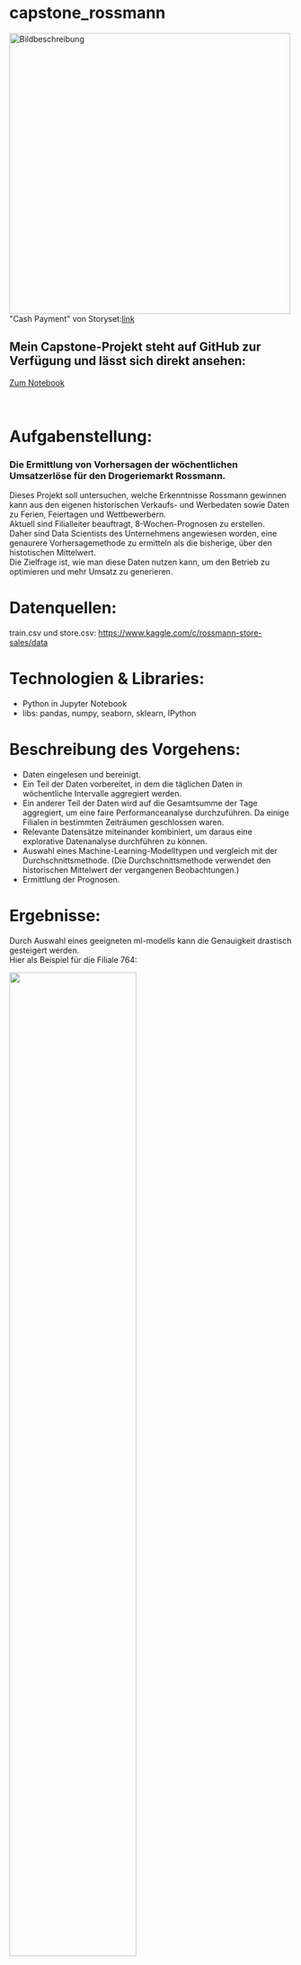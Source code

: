 # capstone_rossmann

<img src="https://github.com/user-attachments/assets/75276b21-4ef6-4780-8395-33c787658961" alt="Bildbeschreibung" width="500"/>\
"Cash Payment" von Storyset:[link](https://storyset.com/illustration/cash-payment/rafiki)


## Mein Capstone-Projekt steht auf GitHub zur Verfügung und lässt sich direkt ansehen: 
[Zum Notebook](https://colab.research.google.com/github/heckmann-a/capstone_rossmann/blob/main/Capstone_Projekt_Rossmann_Heckmann.ipynb)

&nbsp;

# Aufgabenstellung:
### Die Ermittlung von Vorhersagen der wöchentlichen Umsatzerlöse für den Drogeriemarkt Rossmann.
Dieses Projekt soll untersuchen, welche Erkenntnisse Rossmann gewinnen kann aus den eigenen historischen Verkaufs- und Werbedaten sowie Daten zu Ferien, Feiertagen und Wettbewerbern.\
Aktuell sind Filialleiter beauftragt, 8-Wochen-Prognosen zu erstellen.\
Daher sind Data Scientists des Unternehmens angewiesen worden, eine genaurere Vorhersagemethode zu ermitteln als die bisherige, über den histotischen Mittelwert.\
Die Zielfrage ist, wie man diese Daten nutzen kann, um den Betrieb zu optimieren und mehr Umsatz zu generieren.

# Datenquellen:
train.csv und store.csv: https://www.kaggle.com/c/rossmann-store-sales/data

# Technologien & Libraries:
* Python in Jupyter Notebook
* libs: pandas, numpy, seaborn, sklearn, IPython

# Beschreibung des Vorgehens:
* Daten eingelesen und bereinigt.
* Ein Teil der Daten vorbereitet, in dem die täglichen Daten in wöchentliche Intervalle aggregiert werden.
* Ein anderer Teil der Daten wird auf die Gesamtsumme der Tage aggregiert, um eine faire Performanceanalyse durchzuführen. Da einige Filialen in bestimmten Zeiträumen geschlossen waren.
* Relevante Datensätze miteinander kombiniert, um daraus eine explorative Datenanalyse durchführen zu können.
* Auswahl eines Machine-Learning-Modelltypen und vergleich mit der Durchschnittsmethode. (Die Durchschnittsmethode verwendet den historischen Mittelwert der vergangenen Beobachtungen.)
* Ermittlung der Prognosen.

# Ergebnisse:
Durch Auswahl eines geeigneten ml-modells kann die Genauigkeit drastisch gesteigert werden.\
Hier als Beispiel für die Filiale 764:

<img src="https://github.com/user-attachments/assets/9325125d-7bed-42d7-a04f-d7cdfe977b29" width=67% height=67%>

Mit der entsprechenden Prediction für das 8-Wochen-Intervall:

![predict764](https://github.com/user-attachments/assets/569d882f-7297-4443-b462-6b5351a9e01b)

# Auswertung der ML-Modelle:
Die besten Ergebnisse (absteigend): 
* Grandiant Boosting (95,7%)
* Random Forest (94,6%)
* MLPRegressor (82,8%)
* SGDRegressor (71,5%)

Am schlechtesten hat die Durchschnittsmethode für den historischen Mittel abgeschnitten.

![mlresults](https://github.com/user-attachments/assets/c3f2272f-e03b-4715-9075-f55be30ceb74)
